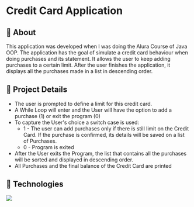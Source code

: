 # Credit Card Application


## 🎯 About
This application was developed when I was doing the Alura Course of Java OOP. 
The application has the goal of simulate a credit card behaviour when doing purchases and its statement.
It allows the user to keep adding purchases to a certain limit. After the user finishes the application,
it displays all the purchases made in a list in descending order. 


## 🚀 Project Details

* The user is prompted to define a limit for this credit card.
* A While Loop will enter and the User will have the option to add a purchase (1) or exit the program (0)
* To capture the User's choice a switch case is used:
  * 1 - The user can add purchases only if there is still limit on the Credit Card. If the purchase is confirmed, its details will be saved on a list of Purchases.
  * 0 - Program is exited
* After the User exits the Program, the list that contains all the purchases will be sorted and displayed in descending order.
* All Purchases and the final balance of the Credit Card are printed


## 🤖 Technologies 
<div>
    <img src="https://img.shields.io/badge/Java-ED8B00?style=for-the-badge&logo=openjdk&logoColor=white">
</div>

